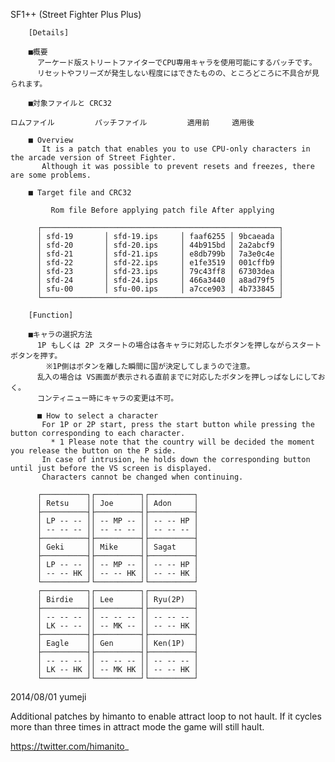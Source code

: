 SF1++ (Street Fighter Plus Plus)


        [Details]

        ■概要
          アーケード版ストリートファイターでCPU専用キャラを使用可能にするパッチです。
          リセットやフリーズが発生しない程度にはできたものの、ところどころに不具合が見られます。

        ■対象ファイルと CRC32

    ロムファイル         パッチファイル         適用前     適用後

        ■ Overview
           It is a patch that enables you to use CPU-only characters in the arcade version of Street Fighter.
           Although it was possible to prevent resets and freezes, there are some problems.

        ■ Target file and CRC32

             Rom file Before applying patch file After applying

          ┌─────────────────────────────────────────────────────┐
          │ sfd-19       │ sfd-19.ips     │ faaf6255 │ 9bcaeada │
          │ sfd-20       │ sfd-20.ips     │ 44b915bd │ 2a2abcf9 │
          │ sfd-21       │ sfd-21.ips     │ e8db799b │ 7a3e0c4e │
          │ sfd-22       │ sfd-22.ips     │ e1fe3519 │ 001cffb9 │
          │ sfd-23       │ sfd-23.ips     │ 79c43ff8 │ 67303dea │
          │ sfd-24       │ sfd-24.ips     │ 466a3440 │ a8ad79f5 │
          │ sfu-00       │ sfu-00.ips     │ a7cce903 │ 4b733845 │
          └─────────────────────────────────────────────────────┘
  
        [Function]
  
        ■キャラの選択方法
          1P もしくは 2P スタートの場合は各キャラに対応したボタンを押しながらスタートボタンを押す。
            ※1P側はボタンを離した瞬間に国が決定してしまうので注意。
          乱入の場合は VS画面が表示される直前までに対応したボタンを押しっぱなしにしておく。
          コンティニュー時にキャラの変更は不可。
  
          ■ How to select a character
           For 1P or 2P start, press the start button while pressing the button corresponding to each character.
             * 1 Please note that the country will be decided the moment you release the button on the P side.
           In case of intrusion, he holds down the corresponding button until just before the VS screen is displayed.
           Characters cannot be changed when continuing.
   
          ┌──────────┐┌──────────┐┌──────────┐
          │ Retsu    ││ Joe      ││ Adon     │
          ├──────────┤├──────────┤├──────────┤
          │ LP -- -- ││ -- MP -- ││ -- -- HP │
          │ -- -- -- ││ -- -- -- ││ -- -- -- │
          ├──────────┤├──────────┤├──────────┤
          │ Geki     ││ Mike     ││ Sagat    │
          ├──────────┤├──────────┤├──────────┤
          │ LP -- -- ││ -- MP -- ││ -- -- HP │
          │ -- -- HK ││ -- -- HK ││ -- -- HK │
          └──────────┘└──────────┘└──────────┘
          ┌──────────┐┌──────────┐┌──────────┐
          │ Birdie   ││ Lee      ││ Ryu(2P)  │
          ├──────────┤├──────────┤├──────────┤
          │ -- -- -- ││ -- -- -- ││ -- -- -- │
          │ LK -- -- ││ -- MK -- ││ -- -- HK │
          ├──────────┤├──────────┤├──────────┤
          │ Eagle    ││ Gen      ││ Ken(1P)  │
          ├──────────┤├──────────┤├──────────┤
          │ -- -- -- ││ -- -- -- ││ -- -- -- │
          │ LK -- HK ││ -- MK HK ││ -- -- HK │
          └──────────┘└──────────┘└──────────┘



2014/08/01
yumeji

Additional patches by himanto to enable attract loop to not hault. If it cycles more than three times in attract mode the game will still hault.

https://twitter.com/himanito_
